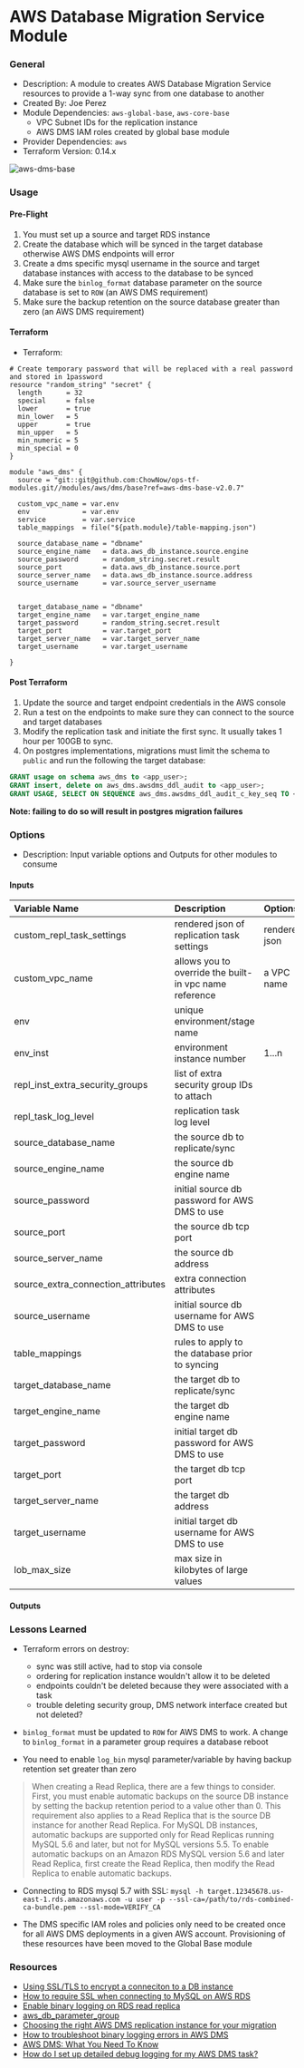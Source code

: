 # AWS Database Migration Service Module

### General

* Description: A module to creates AWS Database Migration Service resources to provide a 1-way sync from one database to another
* Created By: Joe Perez
* Module Dependencies: `aws-global-base`, `aws-core-base`
  * VPC Subnet IDs for the replication instance
  * AWS DMS IAM roles created by global base module
* Provider Dependencies: `aws`
* Terraform Version: 0.14.x

![aws-dms-base](https://github.com/ChowNow/ops-tf-modules/workflows/aws-dms-base/badge.svg)

### Usage

#### Pre-Flight

1. You must set up a source and target RDS instance
2. Create the database which will be synced in the target database otherwise AWS DMS endpoints will error
3. Create a dms specific mysql username in the source and target database instances with access to the database to be synced
4. Make sure the `binlog_format` database parameter on the source database is set to `ROW` (an AWS DMS requirement)
5. Make sure the backup retention on the source database greater than zero (an AWS DMS requirement)



#### Terraform
* Terraform:

```hcl
# Create temporary password that will be replaced with a real password and stored in 1password
resource "random_string" "secret" {
  length      = 32
  special     = false
  lower       = true
  min_lower   = 5
  upper       = true
  min_upper   = 5
  min_numeric = 5
  min_special = 0
}

module "aws_dms" {
  source = "git::git@github.com:ChowNow/ops-tf-modules.git//modules/aws/dms/base?ref=aws-dms-base-v2.0.7"

  custom_vpc_name = var.env
  env             = var.env
  service         = var.service
  table_mappings  = file("${path.module}/table-mapping.json")

  source_database_name = "dbname"
  source_engine_name   = data.aws_db_instance.source.engine
  source_password      = random_string.secret.result
  source_port          = data.aws_db_instance.source.port
  source_server_name   = data.aws_db_instance.source.address
  source_username      = var.source_server_username


  target_database_name = "dbname"
  target_engine_name   = var.target_engine_name
  target_password      = random_string.secret.result
  target_port          = var.target_port
  target_server_name   = var.target_server_name
  target_username      = var.target_username

}

```

#### Post Terraform
1. Update the source and target endpoint credentials in the AWS console
2. Run a test on the endpoints to make sure they can connect to the source and target databases
3. Modify the replication task and initiate the first sync. It usually takes 1 hour per 100GB to sync.
4. On postgres implementations, migrations must limit the schema to `public` and run the following the target database:

```sql
GRANT usage on schema aws_dms to <app_user>;
GRANT insert, delete on aws_dms.awsdms_ddl_audit to <app_user>;
GRANT USAGE, SELECT ON SEQUENCE aws_dms.awsdms_ddl_audit_c_key_seq TO <app_user>;
```
**Note: failing to do so will result in postgres migration failures**


### Options

* Description: Input variable options and Outputs for other modules to consume

#### Inputs

| Variable Name                      | Description                                            | Options       |  Type   | Required? | Notes |
|:-----------------------------------|:-------------------------------------------------------| :------------ |:-------:|:---------:| :---- |
| custom_repl_task_settings          | rendered json of replication task settings             | rendered json | string  |    No     | N/A   |
| custom_vpc_name                    | allows you to override the built-in vpc name reference | a VPC name    | string  |    No     | N/A   |
| env                                | unique environment/stage name                          |               | string  |    Yes    | N/A   |
| env_inst                           | environment instance number                            | 1...n         | string  |    No     | N/A   |
| repl_inst_extra_security_groups    | list of extra security group IDs to attach             |               |  list   |    No     | N/A   |
| repl_task_log_level                | replication task log level                             |               | string  |    No     | N/A   |
| source_database_name               | the source db to replicate/sync                        |               | string  |    Yes    | N/A   |
| source_engine_name                 | the source db engine name                              |               | string  |    Yes    | N/A   |
| source_password                    | initial source db password for AWS DMS to use          |               | string  |    Yes    | N/A   |
| source_port                        | the source db tcp port                                 |               | string  |    Yes    | N/A   |
| source_server_name                 | the source db address                                  |               | string  |    Yes    | N/A   |
| source_extra_connection_attributes | extra connection attributes                            |               | string  |    Mo     | N/A   |
| source_username                    | initial source db username for AWS DMS to use          |               | string  |    Yes    | N/A   |
| table_mappings                     | rules to apply to the database prior to syncing        |               |  file   |    Yes    | N/A   |
| target_database_name               | the target db to replicate/sync                        |               | string  |    Yes    | N/A   |
| target_engine_name                 | the target db engine name                              |               | string  |    Yes    | N/A   |
| target_password                    | initial target db password for AWS DMS to use          |               | string  |    Yes    | N/A   |
| target_port                        | the target db tcp port                                 |               | string  |    Yes    | N/A   |
| target_server_name                 | the target db address                                  |               | string  |    Yes    | N/A   |
| target_username                    | initial target db username for AWS DMS to use          |               | string  |    Yes    | N/A   |
| lob_max_size                       | max size in kilobytes of large values                  |               | integer |    No     |       |

#### Outputs




### Lessons Learned

* Terraform errors on destroy:
    - sync was still active, had to stop via console
    - ordering for replication instance wouldn't allow it to be deleted
    - endpoints couldn't be deleted because they were associated with a task
    - trouble deleting security group, DMS network interface created but not deleted?

* `binlog_format` must be updated to `ROW` for AWS DMS to work. A change to `binlog_format` in a parameter group requires a database reboot


* You need to enable `log_bin` mysql parameter/variable by having backup retention set greater than zero

> When creating a Read Replica, there are a few things to consider. First, you must enable automatic backups on the source DB instance by setting the backup retention period to a value other than 0. This requirement also applies to a Read Replica that is the source DB instance for another Read Replica. For MySQL DB instances, automatic backups are supported only for Read Replicas running MySQL 5.6 and later, but not for MySQL versions 5.5. To enable automatic backups on an Amazon RDS MySQL version 5.6 and later Read Replica, first create the Read Replica, then modify the Read Replica to enable automatic backups.

* Connecting to RDS mysql 5.7 with SSL: `mysql -h target.12345678.us-east-1.rds.amazonaws.com -u user -p --ssl-ca=/path/to/rds-combined-ca-bundle.pem --ssl-mode=VERIFY_CA`

* The DMS specific IAM roles and policies only need to be created once for all AWS DMS deployments in a given AWS account. Provisioning of these resources have been moved to the Global Base module

### Resources

* [Using SSL/TLS to encrypt a conneciton to a DB instance](https://docs.aws.amazon.com/AmazonRDS/latest/UserGuide/UsingWithRDS.SSL.html)
* [How to require SSL when connecting to MySQL on AWS RDS](https://www.laurencegellert.com/2017/08/how-to-require-ssl-when-connecting-to-mysql-on-aws-rds/)
* [Enable binary logging on RDS read replica](https://blog.pythian.com/enabling-binary-logging-rds-read-replica/)
* [aws_db_parameter_group](https://registry.terraform.io/providers/hashicorp/aws/latest/docs/resources/db_parameter_group)
* [Choosing the right AWS DMS replication instance for your migration](https://docs.aws.amazon.com/dms/latest/userguide/CHAP_ReplicationInstance.Types.html)
* [How to troubleshoot binary logging errors in AWS DMS](https://aws.amazon.com/premiumsupport/knowledge-center/dms-binary-logging-aurora-mysql/)
* [AWS DMS: What You Need To Know](https://bryteflow.com/aws-data-migration-service-or-aws-dms-what-you-need-to-know/)
* [How do I set up detailed debug logging for my AWS DMS task?](https://aws.amazon.com/premiumsupport/knowledge-center/dms-enable-debug-logging/)
